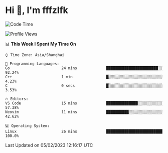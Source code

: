 # Hi 👋, I'm fffzlfk

<!--START_SECTION:waka-->
![Code Time](http://img.shields.io/badge/Code%20Time-40%20hrs%2014%20mins-blue)

![Profile Views](http://img.shields.io/badge/Profile%20Views-4-blue)

📊 **This Week I Spent My Time On** 

```text
⌚︎ Time Zone: Asia/Shanghai

💬 Programming Languages: 
Go                       24 mins             ███████████████████████░░   92.24% 
C++                      1 min               █░░░░░░░░░░░░░░░░░░░░░░░░   4.23% 
C                        0 secs              █░░░░░░░░░░░░░░░░░░░░░░░░   3.53%

🔥 Editors: 
VS Code                  15 mins             ██████████████░░░░░░░░░░░   57.38% 
Neovim                   11 mins             ██████████░░░░░░░░░░░░░░░   42.62%

💻 Operating System: 
Linux                    26 mins             █████████████████████████   100.0%

```


 Last Updated on 05/02/2023 12:16:17 UTC
<!--END_SECTION:waka-->
